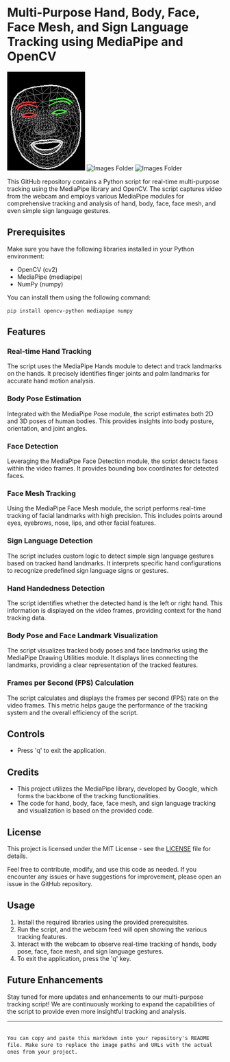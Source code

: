 # Multi-Purpose Hand, Body, Face, Face Mesh, and Sign Language Tracking using MediaPipe and OpenCV

![Hand Tracking](131660218-d64be886-2d2e-41d2-94ad-138c00a977ed.jpg)
![Images Folder](images/now/51525hand_crops.png)
![Images Folder](images/now/53474logo_horizontal_color.png)

This GitHub repository contains a Python script for real-time multi-purpose tracking using the MediaPipe library and OpenCV. The script captures video from the webcam and employs various MediaPipe modules for comprehensive tracking and analysis of hand, body, face, face mesh, and even simple sign language gestures.

## Prerequisites

Make sure you have the following libraries installed in your Python environment:

- OpenCV (cv2)
- MediaPipe (mediapipe)
- NumPy (numpy)

You can install them using the following command:

```
pip install opencv-python mediapipe numpy
```

## Features

### Real-time Hand Tracking
The script uses the MediaPipe Hands module to detect and track landmarks on the hands. It precisely identifies finger joints and palm landmarks for accurate hand motion analysis.

### Body Pose Estimation
Integrated with the MediaPipe Pose module, the script estimates both 2D and 3D poses of human bodies. This provides insights into body posture, orientation, and joint angles.

### Face Detection
Leveraging the MediaPipe Face Detection module, the script detects faces within the video frames. It provides bounding box coordinates for detected faces.

### Face Mesh Tracking
Using the MediaPipe Face Mesh module, the script performs real-time tracking of facial landmarks with high precision. This includes points around eyes, eyebrows, nose, lips, and other facial features.

### Sign Language Detection
The script includes custom logic to detect simple sign language gestures based on tracked hand landmarks. It interprets specific hand configurations to recognize predefined sign language signs or gestures.

### Hand Handedness Detection
The script identifies whether the detected hand is the left or right hand. This information is displayed on the video frames, providing context for the hand tracking data.

### Body Pose and Face Landmark Visualization
The script visualizes tracked body poses and face landmarks using the MediaPipe Drawing Utilities module. It displays lines connecting the landmarks, providing a clear representation of the tracked features.

### Frames per Second (FPS) Calculation
The script calculates and displays the frames per second (FPS) rate on the video frames. This metric helps gauge the performance of the tracking system and the overall efficiency of the script.

## Controls

- Press 'q' to exit the application.

## Credits

- This project utilizes the MediaPipe library, developed by Google, which forms the backbone of the tracking functionalities.
- The code for hand, body, face, face mesh, and sign language tracking and visualization is based on the provided code.

## License

This project is licensed under the MIT License - see the [LICENSE](LICENSE) file for details.

Feel free to contribute, modify, and use this code as needed. If you encounter any issues or have suggestions for improvement, please open an issue in the GitHub repository.

## Usage

1. Install the required libraries using the provided prerequisites.
2. Run the script, and the webcam feed will open showing the various tracking features.
3. Interact with the webcam to observe real-time tracking of hands, body pose, face, face mesh, and sign language gestures.
4. To exit the application, press the 'q' key.

## Future Enhancements

Stay tuned for more updates and enhancements to our multi-purpose tracking script! We are continuously working to expand the capabilities of the script to provide even more insightful tracking and analysis.

---
```

You can copy and paste this markdown into your repository's README file. Make sure to replace the image paths and URLs with the actual ones from your project.

